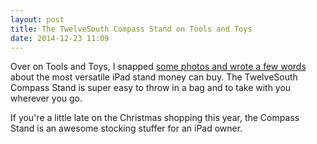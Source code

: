 ```yaml
---
layout: post
title: The TwelveSouth Compass Stand on Tools and Toys
date: 2014-12-23 11:09
---
```


Over on Tools and Toys, I snapped [some photos and wrote a few words](http://toolsandtoys.net/reviews/the-compass-stand-for-ipad/) about the most versatile iPad stand money can buy. The TwelveSouth Compass Stand is super easy to throw in a bag and to take with you wherever you go.

If you're a little late on the Christmas shopping this year, the Compass Stand is an awesome stocking stuffer for an iPad owner. 